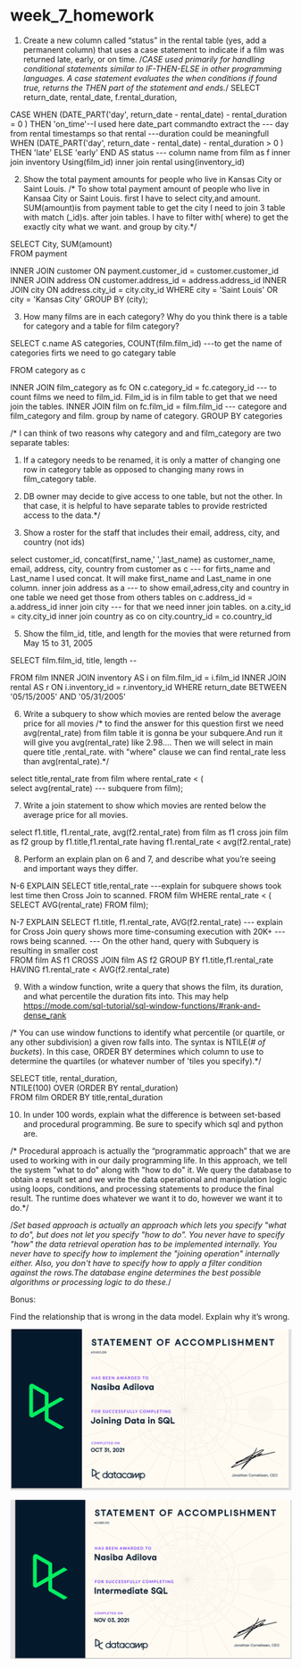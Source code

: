 # week_7_homework

1. Create a new column called “status” in the rental table (yes, add a permanent column) that uses a case statement to indicate if a film was returned late, early, or on time.
/*CASE used primarily for handling conditional statements similar to IF-THEN-ELSE in other programming languages. A case statement evaluates the when conditions if found true, returns the THEN part of the statement and ends.*/
SELECT
	return_date,
	rental_date,
	f.rental_duration,

CASE 
	 WHEN (DATE_PART('day', return_date - rental_date) - rental_duration = 0 ) THEN 'on_time'--I used here date_part commandto extract the                                                                                                --- day from rental timestamps so that rental                                                                                                 ---duration could be meaningfull
	 WHEN (DATE_PART('day', return_date - rental_date) - rental_duration > 0 ) THEN 'late'
	 ELSE 'early' END AS status		--- column name 
from film as f
inner join inventory
Using(film_id)
inner join rental
using(inventory_id)


2. Show the total payment amounts for people who live in Kansas City or Saint Louis.
/* To show total payment amount of people who live in Kansaa City or Saint Louis.
first I have to select city,and amount. SUM(amount)is from payment table to get the city I need to join 3 table with match (_id)s.
after join tables. I have to filter with( where) to get the exactly city what we want. and group by city.*/ 

SELECT 
City, SUM(amount)                                       
FROM payment

INNER JOIN customer
ON payment.customer_id = customer.customer_id
INNER JOIN address
ON customer.address_id = address.address_id
INNER JOIN city
ON address.city_id = city.city_id
WHERE city = 'Saint Louis' OR city = 'Kansas City'
GROUP BY (city);

3. How many films are in each category? Why do you think there is a table for category and a table for film category?

SELECT c.name AS categories, COUNT(film.film_id) ---to get the name of categories firts we need to go categary table 

FROM category as c

INNER JOIN film_category as fc
ON c.category_id = fc.category_id      --- to count films we need to film_id. Film_id is in film table to get that we need join the tables.
INNER JOIN film
on fc.film_id = film.film_id            --- categore and film_category and film. group by name of category.
GROUP BY categories

/*
I can think of two reasons why category and and film_category are two separate tables:
1. If a category needs to be renamed, it is only a matter of changing one row in category table as opposed to changing many rows in film_category table.
2. DB owner may decide to give access to one table, but not the other.
In that case, it is helpful to have separate tables to provide restricted access to the data.*/



4. Show a roster for the staff that includes their email, address, city, and country (not ids)

select customer_id, concat(first_name,' ',last_name) as customer_name, email, address, city, country
from customer as c                      --- for firts_name and Last_name I used concat. It will make first_name and Last_name in one column. 
inner join address as a                 --- to show email,adress,city and country in one table we need get those from others tables
on c.address_id = a.address_id
inner join city                          --- for that we need inner join tables.
on a.city_id = city.city_id
inner join country as co
on city.country_id = co.country_id


5. Show the film_id, title, and length for the movies that were returned from May 15 to 31, 2005


SELECT film.film_id, title, length        --

FROM film
INNER JOIN inventory AS i
on film.film_id = i.film_id
INNER JOIN rental AS r 
ON i.inventory_id = r.inventory_id
WHERE return_date 
BETWEEN '05/15/2005' AND '05/31/2005'


6. Write a subquery to show which movies are rented below the average price for all movies
/* to find the answer for this question first we need avg(rental_rate) from film table it is gonna be your subquere.And run it will give you avg(rental_rate) like 2.98.... Then we will select in main quere title ,rental_rate. with "where" clause we can find rental_rate less than avg(rental_rate).*/

select title,rental_rate
from film 
where rental_rate < (               
	select avg(rental_rate)       --- subquere
	from film);

7. Write a join statement to show which movies are rented below the average price for all movies.

select f1.title, f1.rental_rate, avg(f2.rental_rate) 
from film as f1
cross join film as f2
group by f1.title,f1.rental_rate
having f1.rental_rate < avg(f2.rental_rate)

8. Perform an explain plan on 6 and 7, and describe what you’re seeing and important ways they differ.

N-6
EXPLAIN SELECT title,rental_rate   ---explain for subquere shows took lest time then Cross Join to scanned.
FROM film 
WHERE rental_rate < (
	SELECT AVG(rental_rate)
	FROM film);



N-7
EXPLAIN SELECT f1.title, f1.rental_rate, AVG(f2.rental_rate)  --- explain for Cross Join query shows more time-consuming execution with 20K+                                                               ---    rows being scanned. 
                                                              ---   On the other hand, query with Subquery is resulting in smaller cost                                                                 
FROM film AS f1
CROSS JOIN film AS f2
GROUP BY f1.title,f1.rental_rate
HAVING f1.rental_rate < AVG(f2.rental_rate)




9. With a window function, write a query that shows the film, its duration, and what percentile the duration fits into. This may help https://mode.com/sql-tutorial/sql-window-functions/#rank-and-dense_rank

/*
You can use window functions to identify what percentile (or quartile, or any other subdivision) a given row falls into. The syntax is NTILE(*# of buckets*). In this case, ORDER BY determines which column to use to determine the quartiles (or whatever number of 'tiles you specify).*/

SELECT title, rental_duration,               
NTILE(100) OVER (ORDER BY rental_duration)    
FROM film
ORDER BY title,rental_duration






10. In under 100 words, explain what the difference is between set-based and procedural programming. Be sure to specify which sql and python are.

/* Procedural approach is actually the “programmatic approach” that we are used to working with in our daily programming life. In this approach, we tell the system "what to do" along with "how to do" it. We query the database to obtain a result set and we write the data operational and manipulation logic using loops, conditions, and processing statements to produce the final result. The runtime does whatever we want it to do, however we want it to do.*/



/*Set based approach is actually an approach which lets you specify "what to do", but does not let you specify "how to do".
You never have to specify "how" the data retrieval operation has to be implemented internally. You never have to specify how to implement the "joining operation" internally either. Also, you don't have to specify how to apply a filter condition against the rows.The database engine determines the best possible algorithms or processing logic to do these.*/



Bonus:

Find the relationship that is wrong in the data model. Explain why it’s wrong.


![Joining_data_in_sql](joining_data_in_sql.PNG)




![Intermediate_sql](intermediate_sql.PNG)





























